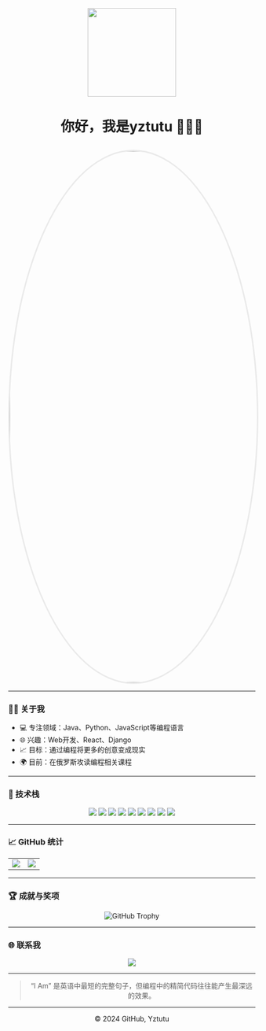 <div align="center">

<img src="https://media.giphy.com/media/oebD5alsVBFKg/giphy.gif" width="180">

# 你好，我是yztutu 👩🏻‍💻

<img src="https://ice.frostsky.com/2024/11/09/6784f9f78d23d96798a194b8883d24ef.png" width="1080" style="border-radius: 100%; border: 3px solid #eaeaea; margin-top: 10px;">

</div>

---

### 🧑‍💻 关于我
- 💻 专注领域：Java、Python、JavaScript等编程语言
- 🌐 兴趣：Web开发、React、Django
- 📈 目标：通过编程将更多的创意变成现实
- 🌍 目前：在俄罗斯攻读编程相关课程

---

### 🚀 技术栈

<div align="center">
    <img src="https://img.shields.io/badge/JavaScript-ES6+-yellow?&style=for-the-badge&logo=javascript&logoColor=white" />
    <img src="https://img.shields.io/badge/Python-3.9-blue?&style=for-the-badge&logo=python&logoColor=white" />
    <img src="https://img.shields.io/badge/Java-11-orange?&style=for-the-badge&logo=java&logoColor=white" />
    <img src="https://img.shields.io/badge/HTML5-%23E34F26.svg?&style=for-the-badge&logo=html5&logoColor=white" />
    <img src="https://img.shields.io/badge/CSS3-%231572B6.svg?&style=for-the-badge&logo=css3&logoColor=white" />
    <img src="https://img.shields.io/badge/Node.js-%2343853D.svg?&style=for-the-badge&logo=node.js&logoColor=white" />
    <img src="https://img.shields.io/badge/React-%2320232a.svg?&style=for-the-badge&logo=react&logoColor=%2361DAFB" />
    <img src="https://img.shields.io/badge/MySQL-%2300f.svg?&style=for-the-badge&logo=mysql&logoColor=white" />
    <img src="https://img.shields.io/badge/PostgreSQL-%23316192.svg?&style=for-the-badge&logo=postgresql&logoColor=white" />
</div>

---

### 📈 GitHub 统计

<div align="center">
<table>
  <tr>
    <td><img src="https://github-readme-stats.vercel.app/api?username=yztutu&show_icons=true&hide_border=true&theme=radical" /></td>
    <td><img src="https://github-readme-stats.vercel.app/api/top-langs/?username=yztutu&layout=compact&hide_border=true&theme=radical" /></td>
  </tr>
</table>
</div>

---

### 🏆 成就与奖项

<div align="center">

![GitHub Trophy](https://github-profile-trophy.vercel.app/?username=yztutu&theme=onedark&row=1&column=6)

</div>

---

### 🌐 联系我

<div align="center">
    <a href="https://t.me/Doodles_LLC"><img src="https://img.shields.io/badge/Telegram-%232CA5E0.svg?&style=for-the-badge&logo=telegram&logoColor=white" /></a>
</div>

---

<div align="center">

> “I Am” 是英语中最短的完整句子，但编程中的精简代码往往能产生最深远的效果。

---

© 2024 GitHub, Yztutu 

</div>
